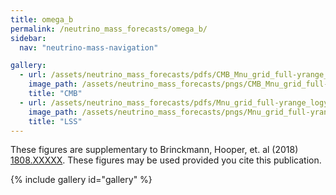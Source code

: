 ```yaml
---
title: omega_b
permalink: /neutrino_mass_forecasts/omega_b/
sidebar:
  nav: "neutrino-mass-navigation"

gallery:
  - url: /assets/neutrino_mass_forecasts/pdfs/CMB_Mnu_grid_full-yrange_logy_omega_b.pdf
    image_path: /assets/neutrino_mass_forecasts/pngs/CMB_Mnu_grid_full-yrange_logy_omega_b.png
    title: "CMB"
  - url: /assets/neutrino_mass_forecasts/pdfs/Mnu_grid_full-yrange_logy_omega_b.pdf
    image_path: /assets/neutrino_mass_forecasts/pngs/Mnu_grid_full-yrange_logy_omega_b.png
    title: "LSS"
---
```

These figures are supplementary to Brinckmann, Hooper, et. al (2018) [1808.XXXXX](https://arxiv.org/abs/1808.XXXXX). These figures may be used provided you cite this publication.

{% include gallery id="gallery" %}
